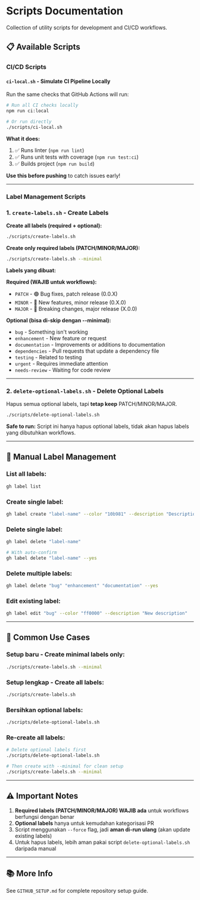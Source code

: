 # Scripts Documentation

Collection of utility scripts for development and CI/CD workflows.

## 📋 Available Scripts

### CI/CD Scripts

#### `ci-local.sh` - Simulate CI Pipeline Locally

Run the same checks that GitHub Actions will run:

```bash
# Run all CI checks locally
npm run ci:local

# Or run directly
./scripts/ci-local.sh
```

**What it does:**
1. ✅ Runs linter (`npm run lint`)
2. ✅ Runs unit tests with coverage (`npm run test:ci`)
3. ✅ Builds project (`npm run build`)

**Use this before pushing** to catch issues early!

---

### Label Management Scripts

### 1. `create-labels.sh` - Create Labels

**Create all labels (required + optional):**
```bash
./scripts/create-labels.sh
```

**Create only required labels (PATCH/MINOR/MAJOR):**
```bash
./scripts/create-labels.sh --minimal
```

**Labels yang dibuat:**

**Required (WAJIB untuk workflows):**
- `PATCH` - 🟢 Bug fixes, patch release (0.0.X)
- `MINOR` - 🔵 New features, minor release (0.X.0)
- `MAJOR` - 🔴 Breaking changes, major release (X.0.0)

**Optional (bisa di-skip dengan --minimal):**
- `bug` - Something isn't working
- `enhancement` - New feature or request
- `documentation` - Improvements or additions to documentation
- `dependencies` - Pull requests that update a dependency file
- `testing` - Related to testing
- `urgent` - Requires immediate attention
- `needs-review` - Waiting for code review

---

### 2. `delete-optional-labels.sh` - Delete Optional Labels

Hapus semua optional labels, tapi **tetap keep** PATCH/MINOR/MAJOR.

```bash
./scripts/delete-optional-labels.sh
```

**Safe to run:** Script ini hanya hapus optional labels, tidak akan hapus labels yang dibutuhkan workflows.

---

## 🔧 Manual Label Management

### List all labels:
```bash
gh label list
```

### Create single label:
```bash
gh label create "label-name" --color "10b981" --description "Description here"
```

### Delete single label:
```bash
gh label delete "label-name"

# With auto-confirm
gh label delete "label-name" --yes
```

### Delete multiple labels:
```bash
gh label delete "bug" "enhancement" "documentation" --yes
```

### Edit existing label:
```bash
gh label edit "bug" --color "ff0000" --description "New description"
```

---

## 🎯 Common Use Cases

### Setup baru - Create minimal labels only:
```bash
./scripts/create-labels.sh --minimal
```

### Setup lengkap - Create all labels:
```bash
./scripts/create-labels.sh
```

### Bersihkan optional labels:
```bash
./scripts/delete-optional-labels.sh
```

### Re-create all labels:
```bash
# Delete optional labels first
./scripts/delete-optional-labels.sh

# Then create with --minimal for clean setup
./scripts/create-labels.sh --minimal
```

---

## ⚠️ Important Notes

1. **Required labels (PATCH/MINOR/MAJOR) WAJIB ada** untuk workflows berfungsi dengan benar
2. **Optional labels** hanya untuk kemudahan kategorisasi PR
3. Script menggunakan `--force` flag, jadi **aman di-run ulang** (akan update existing labels)
4. Untuk hapus labels, lebih aman pakai script `delete-optional-labels.sh` daripada manual

---

## 📚 More Info

See `GITHUB_SETUP.md` for complete repository setup guide.
